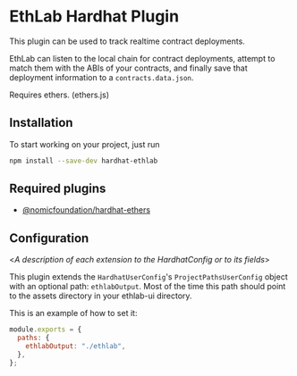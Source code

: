 # EthLab Hardhat Plugin

This plugin can be used to track realtime contract deployments.

EthLab can listen to the local chain for contract deployments, attempt to match them with the ABIs
of your contracts, and finally save that deployment
information to a `contracts.data.json`.

Requires ethers. (ethers.js)

## Installation

To start working on your project, just run

```bash
npm install --save-dev hardhat-ethlab
```

## Required plugins

- [@nomicfoundation/hardhat-ethers](https://github.com/nomiclabs/hardhat/tree/master/packages/hardhat-ethers)

## Configuration

<_A description of each extension to the HardhatConfig or to its fields_>

This plugin extends the `HardhatUserConfig`'s `ProjectPathsUserConfig` object with an optional
path: `ethlabOutput`. Most of the time this path should point to the assets directory in your ethlab-ui directory.

This is an example of how to set it:

```js
module.exports = {
  paths: {
    ethlabOutput: "./ethlab",
  },
};
```
